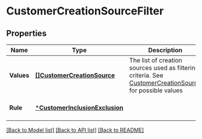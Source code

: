 # CustomerCreationSourceFilter

## Properties
Name | Type | Description | Notes
------------ | ------------- | ------------- | -------------
**Values** | [**[]CustomerCreationSource**](CustomerCreationSource.md) | The list of creation sources used as filtering criteria. See [CustomerCreationSource](#type-customercreationsource) for possible values | [optional] [default to null]
**Rule** | [***CustomerInclusionExclusion**](CustomerInclusionExclusion.md) |  | [optional] [default to null]

[[Back to Model list]](../README.md#documentation-for-models) [[Back to API list]](../README.md#documentation-for-api-endpoints) [[Back to README]](../README.md)

